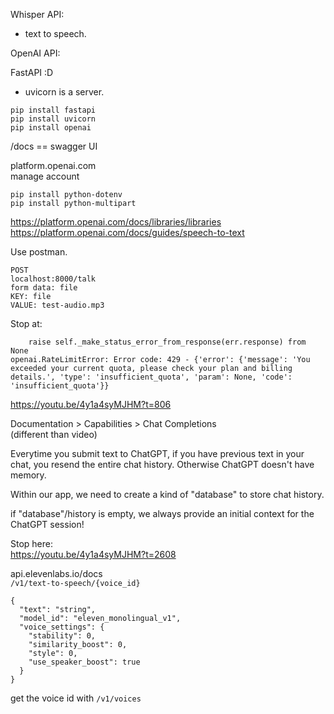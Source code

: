 
Whisper API:
- text to speech.

OpenAI API:


FastAPI :D   
- uvicorn is a server.


```
pip install fastapi
pip install uvicorn
pip install openai
```

/docs == swagger UI  

platform.openai.com  
manage account  


```
pip install python-dotenv
pip install python-multipart
```

https://platform.openai.com/docs/libraries/libraries  
https://platform.openai.com/docs/guides/speech-to-text  

Use postman.  
```
POST
localhost:8000/talk
form data: file
KEY: file
VALUE: test-audio.mp3
```

Stop at:
```
    raise self._make_status_error_from_response(err.response) from None
openai.RateLimitError: Error code: 429 - {'error': {'message': 'You exceeded your current quota, please check your plan and billing details.', 'type': 'insufficient_quota', 'param': None, 'code': 'insufficient_quota'}}
```
https://youtu.be/4y1a4syMJHM?t=806


Documentation > Capabilities > Chat Completions  
(different than video)  

Everytime you submit text to ChatGPT, if you have previous text in your chat, you resend the entire chat history. Otherwise ChatGPT doesn't have memory.  

Within our app, we need to create a kind of "database" to store chat history.  

if "database"/history is empty, we always provide an initial context for the ChatGPT session!  

Stop here:  
https://youtu.be/4y1a4syMJHM?t=2608


api.elevenlabs.io/docs  
`/v1/text-to-speech/{voice_id}`
```
{
  "text": "string",
  "model_id": "eleven_monolingual_v1",
  "voice_settings": {
    "stability": 0,
    "similarity_boost": 0,
    "style": 0,
    "use_speaker_boost": true
  }
}
```

get the voice id with `/v1/voices`  
